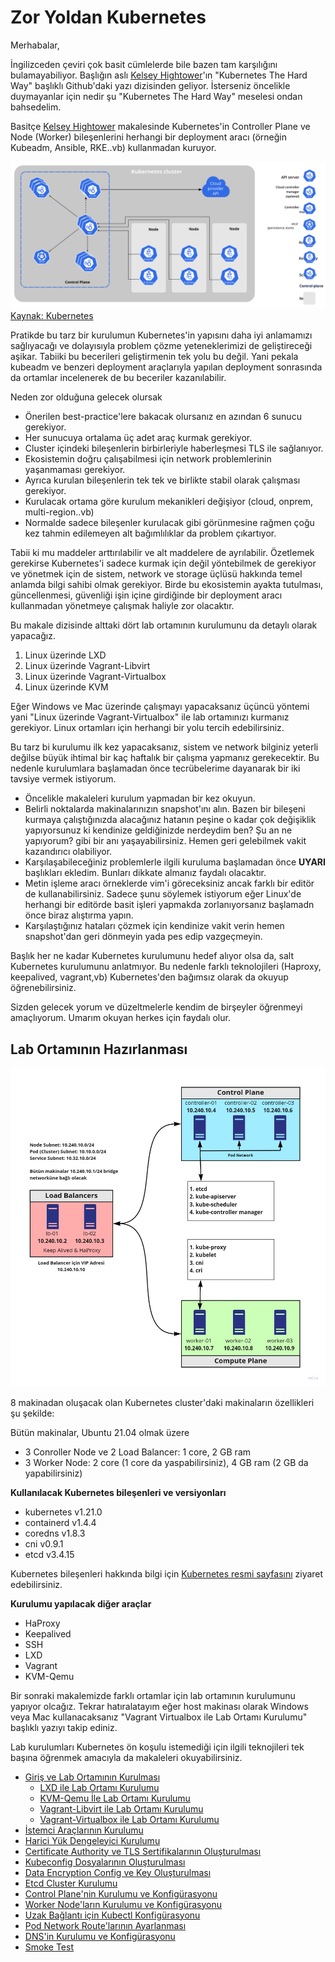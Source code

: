 # Zor Yoldan Kubernetes

Merhabalar, 

İngilizceden çeviri çok basit cümlelerde bile bazen tam karşılığını bulamayabiliyor. Başlığın aslı  [Kelsey Hightower](https://github.com/kelseyhightower)'ın "Kubernetes The Hard Way" başlıklı Github'daki yazı dizisinden geliyor. İsterseniz öncelikle duymayanlar için nedir şu "Kubernetes The Hard Way" meselesi ondan bahsedelim.

Basitçe [Kelsey Hightower](https://github.com/kelseyhightower) makalesinde  Kubernetes'in Controller Plane ve Node (Worker) bileşenlerini herhangi bir deployment aracı (örneğin Kubeadm, Ansible, RKE..vb) kullanmadan kuruyor.

![components-of-kubernetes.svg](files/components-of-kubernetes.svg)
[Kaynak: Kubernetes](https://kubernetes.io/docs/concepts/overview/components/)

Pratikde bu tarz bir kurulumun Kubernetes'in yapısını daha iyi anlamamızı sağlıyacağı ve dolayısıyla problem çözme yeteneklerimizi de geliştireceği aşikar. Tabiiki bu becerileri geliştirmenin tek yolu bu değil. Yani pekala kubeadm ve benzeri deployment araçlarıyla yapılan deployment sonrasında da ortamlar incelenerek de bu beceriler kazanılabilir.

Neden zor olduğuna gelecek olursak

- Önerilen best-practice'lere bakacak olursanız en azından 6 sunucu gerekiyor.
- Her sunucuya ortalama üç adet araç kurmak gerekiyor.
- Cluster içindeki bileşenlerin birbirleriyle haberleşmesi TLS ile sağlanıyor.
- Ekosistemin doğru çalışabilmesi için network problemlerinin yaşanmaması gerekiyor.
- Ayrıca kurulan bileşenlerin tek tek ve birlikte stabil olarak çalışması gerekiyor.
- Kurulacak ortama göre kurulum mekanikleri değişiyor (cloud, onprem, multi-region..vb) 
- Normalde sadece bileşenler kurulacak gibi görünmesine rağmen çoğu kez tahmin edilemeyen alt bağımlılıklar da problem çıkartıyor.

Tabii ki mu maddeler arttırılabilir ve alt maddelere de ayrılabilir. Özetlemek gerekirse Kubernetes'i sadece kurmak için değil yöntebilmek de gerekiyor ve yönetmek için de sistem, network ve storage üçlüsü hakkında temel anlamda bilgi sahibi olmak gerekiyor. Birde bu ekosistemin ayakta tutulması, güncellenmesi, güvenliği işin içine girdiğinde bir deployment aracı kullanmadan yönetmeye çalışmak haliyle zor olacaktır.

Bu makale dizisinde alttaki dört lab ortamının kurulumunu da detaylı olarak yapacağız. 

1. Linux üzerinde LXD
2. Linux üzerinde Vagrant-Libvirt
3. Linux üzerinde Vagrant-Virtualbox
4. Linux üzerinde KVM

Eğer Windows ve Mac üzerinde çalışmayı yapacaksanız üçüncü yöntemi yani "Linux üzerinde Vagrant-Virtualbox" ile lab ortamınızı kurmanız gerekiyor. Linux ortamları için herhangi bir yolu tercih edebilirsiniz.

Bu tarz bi kurulumu ilk kez yapacaksanız, sistem ve network bilginiz yeterli değilse büyük ihtimal bir kaç haftalık bir çalışma yapmanız gerekecektir. Bu nedenle kurulumlara başlamadan önce tecrübelerime dayanarak bir iki tavsiye vermek istiyorum.

- Öncelikle makaleleri kurulum yapmadan bir kez okuyun.
- Belirli noktalarda makinalarınızın snapshot'ını alın. Bazen bir bileşeni kurmaya çalıştığınızda alacağınız hatanın peşine o kadar çok değişiklik yapıyorsunuz ki kendinize geldiğinizde nerdeydim ben? Şu an ne yapıyorum? gibi bir anı yaşayabilirsiniz. Hemen geri gelebilmek vakit kazandırıcı olabiliyor.
- Karşılaşabileceğiniz problemlerle ilgili kuruluma başlamadan önce **UYARI** başlıkları ekledim. Bunları dikkate almanız faydalı olacaktır.
- Metin işleme aracı örneklerde vim'i göreceksiniz ancak farklı bir editör de kullanabilirsiniz. Sadece şunu söylemek istiyorum eğer Linux'de herhangi bir editörde basit işleri yapmakda zorlanıyorsanız başlamadn önce biraz alıştırma yapın.
- Karşılaştığınız hataları çözmek için kendinize vakit verin hemen snapshot'dan geri dönmeyin yada pes edip vazgeçmeyin.

Başlık her ne kadar Kubernetes kurulumunu hedef alıyor olsa da, salt Kubernetes kurulumunu anlatmıyor. Bu nedenle farklı teknolojileri (Haproxy, keepalived, vagrant,vb) Kubernetes'den bağımsız olarak da okuyup öğrenebilirsiniz.

Sizden gelecek yorum ve düzeltmelerle kendim de birşeyler öğrenmeyi amaçlıyorum. Umarım okuyan herkes için faydalı olur.

## Lab Ortamının Hazırlanması

![topoloji.jpg](files/topoloji.jpg)

8 makinadan oluşacak olan Kubernetes cluster'daki makinaların özellikleri şu şekilde:

Bütün makinalar, Ubuntu 21.04 olmak üzere

- 3 Conroller Node ve 2 Load Balancer:  1 core, 2 GB ram
- 3 Worker Node: 2 core (1 core da yaspabilirsiniz), 4 GB ram (2 GB da yapabilirsiniz)


**Kullanılacak Kubernetes bileşenleri ve versiyonları**

- kubernetes v1.21.0
- containerd v1.4.4
- coredns v1.8.3
- cni v0.9.1
- etcd v3.4.15

Kubernetes bileşenleri hakkında bilgi için [Kubernetes resmi sayfasını](https://kubernetes.io/docs/concepts/overview/components/) ziyaret edebilirsiniz.

**Kurulumu yapılacak diğer araçlar**
- HaProxy
- Keepalived
- SSH
- LXD
- Vagrant
- KVM-Qemu

Bir sonraki makalemizde farklı ortamlar için lab ortamının kurulumunu yapıyor olcağız. Tekrar hatıralatayım eğer host makinası olarak Windows veya Mac kullanacaksanız  "Vagrant Virtualbox ile Lab Ortamı Kurulumu" başlıklı yazıyı takip ediniz. 

Lab kurulumları Kubernetes ön koşulu istemediği için ilgili teknojileri tek başına öğrenmek amacıyla da makaleleri okuyabilirsiniz.

- [Giriş ve Lab Ortamının Kurulması](1.Giris.md)
  - [LXD ile Lab Ortamı Kurulumu](2.LXD-Lab.md)
  - [KVM-Qemu İle Lab Ortamı Kurulumu](3.KVM-Qemu-Lab.md)
  - [Vagrant-Libvirt ile Lab Ortamı Kurulumu](4.Vagrant-Libvirt-Lab.md)
  - [Vagrant-Virtualbox ile Lab Ortamı Kurulumu](5.Vagrant-Virtualbox-Lab.md)
- [İstemci Araçlarının Kurulumu](6.Host-Client-Tools.md)
- [Harici Yük Dengeleyici Kurulumu](7.External-LB.md)
- [Certificate Authority ve TLS Sertifikalarının Oluşturulması](8.CA-TLS.md)
- [Kubeconfig Dosyalarının Oluşturulması](9.Kubeconfig.md)
- [Data Encryption Config ve Key Oluşturulması](10.Data-Encryption.md)
- [Etcd Cluster Kurulumu](11.ETCD.md)
- [Control Plane'nin Kurulumu ve Konfigürasyonu](12.Control-Plane.md)
- [Worker Node'ların Kurulumu ve Konfigürasyonu](13.Worker-Node.md)
- [Uzak Bağlantı için Kubectl Konfigürasyonu](14.Kubectl.md)
- [Pod Network Route'larının Ayarlanması](14.Pod-Network.md)
- [DNS'in Kurulumu ve Konfigürasyonu](15.DNS-Addon.md)
- [Smoke Test](16.Smoke-Test.md) 

